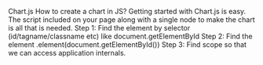 Chart.js
How to create a chart in JS?
Getting started with Chart.js is easy. The script included on your page along with a single <canvas> node to make the chart is all that is needed.
Step 1: Find the element by selector (id/tagname/classname etc) like document.getElementById
Step 2: Find the element .element(document.getElementById(<id>))
Step 3: Find scope so that we can access application internals.
